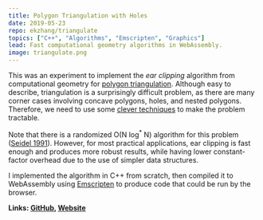```yaml
---
title: Polygon Triangulation with Holes
date: 2019-05-23
repo: ekzhang/triangulate
topics: ["C++", "Algorithms", "Emscripten", "Graphics"]
lead: Fast computational geometry algorithms in WebAssembly.
image: triangulate.png
---
```


This was an experiment to implement the <em>ear clipping</em> algorithm from
computational geometry for
[polygon triangulation](https://en.wikipedia.org/wiki/Polygon_triangulation).
Although easy to describe, triangulation is a surprisingly difficult problem, as
there are many corner cases involving concave polygons, holes, and nested
polygons. Therefore, we need to use some
[clever techniques](https://www.geometrictools.com/Documentation/TriangulationByEarClipping.pdf)
to make the problem tractable.

Note that there is a randomized O(N log<sup>\*</sup> N) algorithm for this
problem
([Seidel 1991](https://www.sciencedirect.com/science/article/pii/0925772191900124)).
However, for most practical applications, ear clipping is fast enough and
produces more robust results, while having lower constant-factor overhead due to
the use of simpler data structures.

I implemented the algorithm in C++ from scratch, then compiled it to WebAssembly
using [Emscripten](https://emscripten.org/) to produce code that could be run by
the browser.

**Links: [GitHub](https://github.com/ekzhang/triangulate),
[Website](https://triangulate.surge.sh/)**
